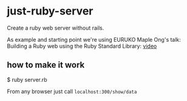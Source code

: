 # just-ruby-server
Create a ruby web server without rails.

As example and starting point we're using EURUKO Maple Ong's talk: Building a Ruby web using the Ruby Standard Library:
[video](https://www.youtube.com/watch?v=lxczDssLYKA)

## how to make it work
$ ruby server.rb

From any browser just call `localhost:300/show/data`
